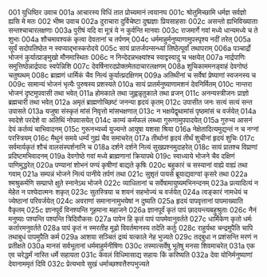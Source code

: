 001  युधिष्ठिर उवाच
001a आचारस्य विधिं तात प्रोच्यमानं त्वयानघ
001c श्रोतुमिच्छामि धर्मज्ञ सर्वज्ञो ह्यसि मे मतः
002  भीष्म उवाच
002a दुराचारा दुर्विचेष्टा दुष्प्रज्ञाः प्रियसाहसाः
002c असन्तो ह्यभिविख्याताः सन्तश्चाचारलक्षणाः
003a पुरीषं यदि वा मूत्रं ये न कुर्वन्ति मानवाः
003c राजमार्गे गवां मध्ये धान्यमध्ये च ते शुभाः
004a शौचमावश्यकं कृत्वा देवतानां च तर्पणम्
004c धर्ममाहुर्मनुष्याणामुपस्पृश्य नदीं तरेत्
005a सूर्यं सदोपतिष्ठेत न स्वप्याद्भास्करोदये
005c सायं प्रातर्जपन्सन्ध्यां तिष्ठेत्पूर्वां तथापराम्
006a पञ्चार्द्रो भोजनं कुर्यात्प्राङ्मुखो मौनमास्थितः
006c न निन्देदन्नभक्ष्यांश्च स्वाद्वस्वादु च भक्षयेत्
007a नार्द्रपाणिः समुत्तिष्ठेन्नार्द्रपादः स्वपेन्निशि
007c देवर्षिनारदप्रोक्तमेतदाचारलक्षणम्
008a शुचिकाममनड्वाहं देवगोष्ठं चतुष्पथम्
008c ब्राह्मणं धार्मिकं चैव नित्यं कुर्यात्प्रदक्षिणम्
009a अतिथीनां च सर्वेषां प्रेष्याणां स्वजनस्य च
009c सामान्यं भोजनं भृत्यैः पुरुषस्य प्रशस्यते
010a सायं प्रातर्मनुष्याणामशनं देवनिर्मितम्
010c नान्तरा भोजनं दृष्टमुपवासी तथा भवेत्
011a होमकाले तथा जुह्वन्नृतुकाले तथा व्रजन्
011c अनन्यस्त्रीजनः प्राज्ञो ब्रह्मचारी तथा भवेत्
012a अमृतं ब्राह्मणोच्छिष्टं जनन्या हृदयं कृतम्
012c उपासीत जनः सत्यं सत्यं सन्त उपासते
013a यजुषा संस्कृतं मांसं निवृत्तो मांसभक्षणात्
013c न भक्षयेद्वृथामांसं पृष्ठमांसं च वर्जयेत्
014a स्वदेशे परदेशे वा अतिथिं नोपवासयेत्
014c काम्यं कर्मफलं लब्ध्वा गुरूणामुपपादयेत्
015a गुरुभ्य आसनं देयं कर्तव्यं चाभिवादनम्
015c गुरूनभ्यर्च्य युज्यन्ते आयुषा यशसा श्रिया
016a नेक्षेतादित्यमुद्यन्तं न च नग्नां परस्त्रियम्
016c मैथुनं समये धर्म्यं गुह्यं चैव समाचरेत्
017a तीर्थानां हृदयं तीर्थं शुचीनां हृदयं शुचिः
017c सर्वमार्यकृतं शौचं वालसंस्पर्शनानि च
018a दर्शने दर्शने नित्यं सुखप्रश्नमुदाहरेत्
018c सायं प्रातश्च विप्राणां प्रदिष्टमभिवादनम्
019a देवगोष्ठे गवां मध्ये ब्राह्मणानां क्रियापथे
019c स्वाध्याये भोजने चैव दक्षिणं पाणिमुद्धरेत्
020a पण्यानां शोभनं पण्यं कृषीणां बाद्यते कृषिः
020c बहुकारं च सस्यानां वाह्ये वाह्यं तथा गवाम्
021a सम्पन्नं भोजने नित्यं पानीये तर्पणं तथा
021c सुशृतं पायसे ब्रूयाद्यवाग्वां कृसरे तथा
022a श्मश्रुकर्मणि सम्प्राप्ते क्षुते स्नानेऽथ भोजने
022c व्याधितानां च सर्वेषामायुष्यमभिनन्दनम्
023a प्रत्यादित्यं न मेहेत न पश्येदात्मनः शकृत्
023c सुतस्त्रिया च शयनं सहभोज्यं च वर्जयेत्
024a त्वङ्कारं नामधेयं च ज्येष्ठानां परिवर्जयेत्
024c अवराणां समानानामुभयेषां न दुष्यति
025a हृदयं पापवृत्तानां पापमाख्याति वैकृतम्
025c ज्ञानपूर्वं विनश्यन्ति गूहमाना महाजने
026a ज्ञानपूर्वं कृतं पापं छादयन्त्यबहुश्रुताः
026c नैनं मनुष्याः पश्यन्ति पश्यन्ति त्रिदिवौकसः
027a पापेन हि कृतं पापं पापमेवानुवर्तते
027c धार्मिकेण कृतो धर्मः कर्तारमनुवर्तते
028a पापं कृतं न स्मरतीह मूढो विवर्तमानस्य तदेति कर्तुः
028c राहुर्यथा चन्द्रमुपैति चापि तथाबुधं पापमुपैति कर्म
029a आशया सञ्चितं द्रव्यं यत्काले नेह भुज्यते
029c तद्बुधा न प्रशंसन्ति मरणं न प्रतीक्षते
030a मानसं सर्वभूतानां धर्ममाहुर्मनीषिणः
030c तस्मात्सर्वेषु भूतेषु मनसा शिवमाचरेत्
031a एक एव चरेद्धर्मं नास्ति धर्मे सहायता
031c केवलं विधिमासाद्य सहायः किं करिष्यति
032a देवा योनिर्मनुष्याणां देवानाममृतं दिवि
032c प्रेत्यभावे सुखं धर्माच्छश्वत्तैरुपभुज्यते

